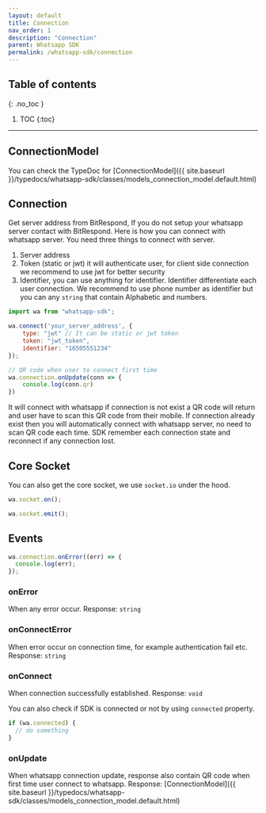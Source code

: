```yaml
---
layout: default
title: Connection
nav_order: 1
description: "Connection"
parent: Whatsapp SDK
permalink: /whatsapp-sdk/connection
---
```


## Table of contents
{: .no_toc }

1. TOC
{:toc}

---

## ConnectionModel

You can check the TypeDoc for [ConnectionModel]({{ site.baseurl }}/typedocs/whatsapp-sdk/classes/models_connection_model.default.html)

## Connection

Get server address from BitRespond, If you do not setup your whatsapp server contact with BitRespond.
Here is how you can connect with whatsapp server. You need three things to connect with server.

1. Server address
1. Token (static or jwt) it will authenticate user, for client side connection we recommend to use jwt for better security
1. Identifier, you can use anything for identifier. Identifier differentiate each user connection. We recommend to use phone number as identifier but
   you can any `string` that contain Alphabetic and numbers.

```js
import wa from "whatsapp-sdk";

wa.connect('your_server_address', {
    type: "jwt" // It can be static or jwt token
    token: "jwt_token",
    identifier: "16505551234"
});

// QR code when user to connect first time
wa.connection.onUpdate(conn => {
    console.log(conn.qr)
})
```

It will connect with whatsapp if connection is not exist a QR code will return and user have to scan this QR code from their mobile. If connection
already exist then you will automatically connect with whatsapp server, no need to scan QR code each time. SDK remember each connection state and
reconnect if any connection lost.

## Core Socket

You can also get the core socket, we use `socket.io` under the hood.

```js
wa.socket.on();

wa.socket.emit();
```

## Events

```js
wa.connection.onError((err) => {
  console.log(err);
});
```

### onError

When any error occur.
Response: `string`

### onConnectError

When error occur on connection time, for example authentication fail etc.
Response: `string`

### onConnect

When connection successfully established.
Response: `void`

You can also check if SDK is connected or not by using `connected` property.

```js
if (wa.connected) {
  // do something
}
```

### onUpdate

When whatsapp connection update, response also contain QR code when first time user connect to whatsapp.
Response: [ConnectionModel]({{ site.baseurl }}/typedocs/whatsapp-sdk/classes/models_connection_model.default.html)
